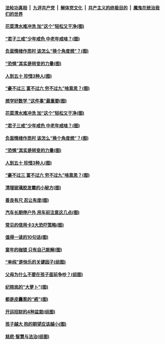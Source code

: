 

####  [法轮功真相](../../../../basic/blob/master/README.md?t=02250531) &nbsp;|&nbsp; [九评共产党](../../../../9ping.md/blob/master/README.md?t=02250531) &nbsp;|&nbsp; [解体党文化](../../../../jtdwh.md/blob/master/README.md?t=02250531)  &nbsp;|&nbsp; [共产主义的终极目的](../../../../gczydzjmd.md/blob/master/README.md?t=02250531) &nbsp;|&nbsp; [魔鬼在统治我们的世界](../../../../mgztzwmdsj.md/blob/master/README.md?t=02250531) 

#### [花菜清水难冲洗 加“这个”轻松又干净(图)](../pages/p8/963571.md?t=02250531) 

#### [“君子三戒”少年戒色 中老年戒啥？(图)](../pages/p8/963570.md?t=02250531) 

#### [负面情绪作祟时 该怎么“换个角度想”？(图)](../pages/p8/963496.md?t=02250531) 

#### [“恐惧”其实是转变的力量(图)](../pages/p8/963495.md?t=02250531) 

#### [人到五十 珍惜3种人(图)](../pages/p8/963468.md?t=02250531) 

#### [“豪不过三 富不过六 穷不过九”啥意思？(图)](../pages/p8/963457.md?t=02250531) 

#### [想学好数学 “这件事”最重要(图)](../pages/p8/963588.md?t=02250531) 

#### [花菜清水难冲洗 加“这个”轻松又干净(图)](../pages/p8/963571.md?t=02250531) 

#### [“君子三戒”少年戒色 中老年戒啥？(图)](../pages/p8/963570.md?t=02250531) 

#### [负面情绪作祟时 该怎么“换个角度想”？(图)](../pages/p8/963496.md?t=02250531) 

#### [“恐惧”其实是转变的力量(图)](../pages/p8/963495.md?t=02250531) 

#### [人到五十 珍惜3种人(图)](../pages/p8/963468.md?t=02250531) 

#### [“豪不过三 富不过六 穷不过九”啥意思？(图)](../pages/p8/963457.md?t=02250531) 

#### [清理玻璃胶发霉的小秘方(图)](../pages/p8/963266.md?t=02250531) 

#### [善良有尺 忍让有度(图)](../pages/p8/962966.md?t=02250531) 

#### [汽车长期停户外 用车前注意这几点(图)](../pages/p8/963354.md?t=02250531) 

#### [常见的信用卡3大恐吓策略(图)](../pages/p8/963272.md?t=02250531) 

#### [值得一读的10句话(图)](../pages/p8/962973.md?t=02250531) 

#### [童年的枷锁 只有自己能解(图)](../pages/p8/963254.md?t=02250531) 

#### [“单纯”是快乐的关键因子(组图)](../pages/p8/963181.md?t=02250531) 

#### [父母为什么不要在孩子面前争吵？(组图)](../pages/p8/962971.md?t=02250531) 

#### [纪晓岚的“大萝卜”(图)](../pages/p8/962955.md?t=02250531) 

#### [都是皮囊惹的“惑”(图)](../pages/p8/963161.md?t=02250531) 

#### [开运招财的4种盆栽(组图)](../pages/p8/963160.md?t=02250531) 

#### [孩子越大 抱的期望应该越小(图)](../pages/p8/963059.md?t=02250531) 

#### [慈悲‧智慧与法治(组图)](../pages/p8/962749.md?t=02250531) 

